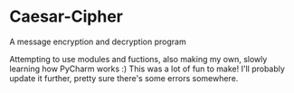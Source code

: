 # Caesar-Cipher
A message encryption and decryption program

Attempting to use modules and fuctions, also making my own, slowly learning how PyCharm works :)
This was a lot of fun to make! I'll probably update it further, pretty sure there's some errors somewhere.
